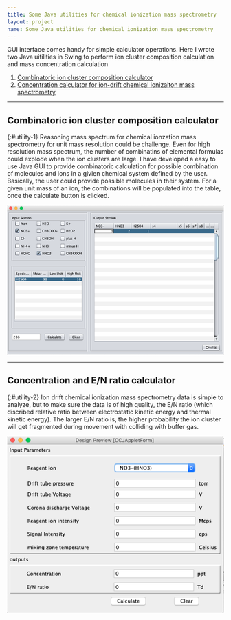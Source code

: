```yaml
---
title: Some Java utilities for chemical ionization mass spectrometry
layout: project
name: Some Java utilities for chemical ionization mass spectrometry
---
```


GUI interface comes handy for simple calculator operations. Here I wrote two Java uitilities in Swing to perform ion cluster composition calculation and mass concentration calculation

1. [Combinatoric ion cluster composition calculator](#utility-1)
2. [Concentration calculator for ion-drift chemical ionizaiton mass spectrometry](#utility-2)
<!--more-->

---
## Combinatoric ion cluster composition calculator
{:#utility-1}
Reasoning mass spectrum for chemical ionzation mass spectrometry for unit mass resolution could be challenge. Even for high resolution mass spectrum, the number of combinatins of elemental formulas could explode when the ion clusters are large. I have developed a easy to use Java GUI to provide combinatoric calculation for possible combination of molecules and ions in a givien chemical system defined by the user. Basically, the user could provide possible molecules in their system. For a given unit mass of an ion, the combinations will be populated into the table, once the calculate button is clicked.
<!--more-->

![alt java-utility](/assets/img/java-utility.png)

---
## Concentration and E/N ratio calculator
{:#utility-2}
Ion drift chemical ionization mass spectrometry data is simple to analyze, but to make sure the data is of high quality, the E/N ratio (which discribed relative ratio between electrostatic kinetic energy and thermal kinetic energy). The larger E/N ratio is, the higher probability the ion cluster will get fragmented during movement with colliding with buffer gas.

![alt concentration-calculator](/assets/img/concentration-calculator.png)